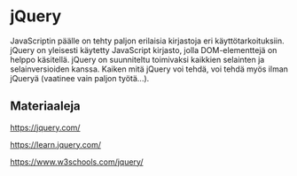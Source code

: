# jQuery

JavaScriptin päälle on tehty paljon erilaisia kirjastoja eri käyttötarkoituksiin. jQuery on yleisesti käytetty JavaScript kirjasto, jolla DOM-elementtejä on helppo käsitellä. jQuery on suunniteltu toimivaksi kaikkien selainten ja selainversioiden kanssa. Kaiken mitä jQuery voi tehdä, voi tehdä myös ilman jQueryä (vaatinee vain paljon työtä...).


## Materiaaleja

https://jquery.com/

https://learn.jquery.com/

https://www.w3schools.com/jquery/
